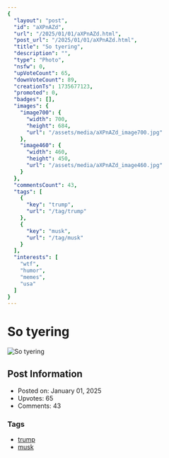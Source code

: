 ```yaml
---
{
  "layout": "post",
  "id": "aXPnAZd",
  "url": "/2025/01/01/aXPnAZd.html",
  "post_url": "/2025/01/01/aXPnAZd.html",
  "title": "So tyering",
  "description": "",
  "type": "Photo",
  "nsfw": 0,
  "upVoteCount": 65,
  "downVoteCount": 89,
  "creationTs": 1735677123,
  "promoted": 0,
  "badges": [],
  "images": {
    "image700": {
      "width": 700,
      "height": 684,
      "url": "/assets/media/aXPnAZd_image700.jpg"
    },
    "image460": {
      "width": 460,
      "height": 450,
      "url": "/assets/media/aXPnAZd_image460.jpg"
    }
  },
  "commentsCount": 43,
  "tags": [
    {
      "key": "trump",
      "url": "/tag/trump"
    },
    {
      "key": "musk",
      "url": "/tag/musk"
    }
  ],
  "interests": [
    "wtf",
    "humor",
    "memes",
    "usa"
  ]
}
---
```


# So tyering

![So tyering](/assets/media/aXPnAZd_image700.jpg)

## Post Information

- Posted on: January 01, 2025
- Upvotes: 65
- Comments: 43

### Tags

- [trump](/tag/trump)
- [musk](/tag/musk)
